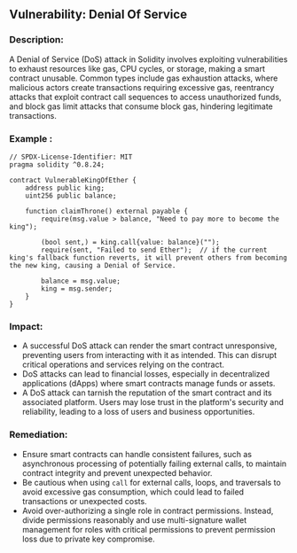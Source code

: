 ## Vulnerability: Denial Of Service

### Description:
A Denial of Service (DoS) attack in Solidity involves exploiting vulnerabilities to exhaust resources like gas, CPU cycles, or storage, making a smart contract unusable. Common types include gas exhaustion attacks, where malicious actors create transactions requiring excessive gas, reentrancy attacks that exploit contract call sequences to access unauthorized funds, and block gas limit attacks that consume block gas, hindering legitimate transactions.

### Example :
```
// SPDX-License-Identifier: MIT
pragma solidity ^0.8.24;

contract VulnerableKingOfEther {
    address public king;
    uint256 public balance;

    function claimThrone() external payable {
        require(msg.value > balance, "Need to pay more to become the king");

        (bool sent,) = king.call{value: balance}("");
        require(sent, "Failed to send Ether");  // if the current king's fallback function reverts, it will prevent others from becoming the new king, causing a Denial of Service.

        balance = msg.value;
        king = msg.sender;
    }
}
```
### Impact:
- A successful DoS attack can render the smart contract unresponsive, preventing users from interacting with it as intended. This can disrupt critical operations and services relying on the contract.
-  DoS attacks can lead to financial losses, especially in decentralized applications (dApps) where smart contracts manage funds or assets.
- A DoS attack can tarnish the reputation of the smart contract and its associated platform. Users may lose trust in the platform's security and reliability, leading to a loss of users and business opportunities.
  
### Remediation:
- Ensure smart contracts can handle consistent failures, such as asynchronous processing of potentially failing external calls, to maintain contract integrity and prevent unexpected behavior.
- Be cautious when using `call` for external calls, loops, and traversals to avoid excessive gas consumption, which could lead to failed transactions or unexpected costs.
- Avoid over-authorizing a single role in contract permissions. Instead, divide permissions reasonably and use multi-signature wallet management for roles with critical permissions to prevent permission loss due to private key compromise.
